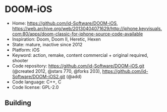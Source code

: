 # DOOM-iOS

- Home: https://github.com/id-Software/DOOM-iOS, https://web.archive.org/web/20130404071629/http://iphone.keyvisuals.com:80/apps/doom-classic-for-iphone-source-code-available
- Inspiration: Doom, Doom II, Heretic, Hexen
- State: mature, inactive since 2012
- Platform: iOS
- Keyword: action, remake, content commercial + original required, shooter
- Code repository: https://github.com/id-Software/DOOM-iOS.git (@created 2012, @stars 770, @forks 203), https://github.com/id-Software/DOOM-iOS2.git (@add)
- Code language: C++, C
- Code license: GPL-2.0

## Building
